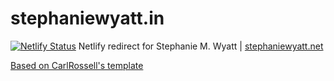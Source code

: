 # stephaniewyatt.in
[![Netlify Status](https://api.netlify.com/api/v1/badges/aa933057-0ea6-4cf5-969e-d367e76bbea7/deploy-status)](https://app.netlify.com/sites/stephaniewyatt-in/deploys)
Netlify redirect for Stephanie M. Wyatt \| [stephaniewyatt.net](https://www.stephaniewyatt.net)

[Based on CarlRossell's template](https://github.com/CarlRosell/netlify-short-url)